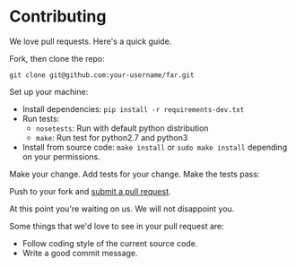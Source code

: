 # Contributing

We love pull requests. Here's a quick guide.

Fork, then clone the repo:

    git clone git@github.com:your-username/far.git

Set up your machine:
* Install dependencies:
    `pip install -r requirements-dev.txt`
* Run tests:
    * `nosetests`: Run with default python distribution
    * `make`: Run test for python2.7 and python3
* Install from source code:
    `make install` or `sudo make install` depending on your permissions.


Make your change. Add tests for your change. Make the tests pass:

Push to your fork and [submit a pull request][pr].

[pr]: https://github.com/shubhamchaudhary/far/compare/

At this point you're waiting on us. We will not disappoint you.

Some things that we'd love to see in your pull request are:

* Follow coding style of the current source code.
* Write a good commit message.

